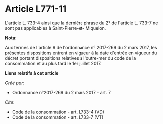 # Article L771-11

L'article L. 733-4 ainsi que la dernière phrase du 2° de l'article L. 733-7 ne sont pas applicables à Saint-Pierre-et-
Miquelon.

**Nota:**

Aux termes de l'article 9 de l'ordonnance n° 2017-269 du 2 mars 2017,  les présentes dispositions entrent en vigueur à la
date d'entrée en  vigueur du décret portant dispositions relatives à l'outre-mer du code  de la consommation et au plus tard
le 1er juillet 2017.

**Liens relatifs à cet article**

_Créé par_:

  - Ordonnance n°2017-269 du 2 mars 2017 - art. 7

_Cite_:

  - Code de la consommation - art. L733-4 (VD)
  - Code de la consommation - art. L733-7 (VT)
